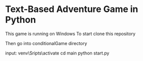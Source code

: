 # Text-Based Adventure Game in Python

This game is running on Windows
To start clone this repository

Then go into conditionalGame directory

input: 
venv\Sripts\activate
cd main
python start.py
